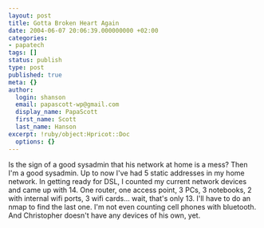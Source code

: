 ```yaml
---
layout: post
title: Gotta Broken Heart Again
date: 2004-06-07 20:06:39.000000000 +02:00
categories:
- papatech
tags: []
status: publish
type: post
published: true
meta: {}
author:
  login: shanson
  email: papascott-wp@gmail.com
  display_name: PapaScott
  first_name: Scott
  last_name: Hanson
excerpt: !ruby/object:Hpricot::Doc
  options: {}
---
```

<p>Is the sign of a good sysadmin that his network at home is a mess? Then I'm a good sysadmin. Up to now I've had 5 static addresses in my home network. In getting ready for DSL, I counted my current network devices and came up with 14. One router, one access point, 3 PCs, 3 notebooks, 2 with internal wifi ports, 3 wifi cards... wait, that's only 13. I'll have to do an nmap to find the last one. I'm not even counting cell phones with bluetooth. And Christopher doesn't have any devices of his own, yet.</p>
